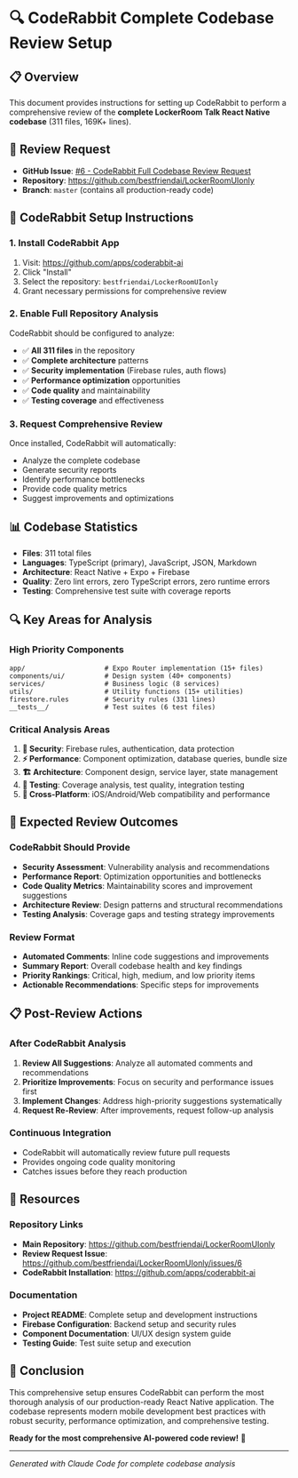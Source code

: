 # 🔍 CodeRabbit Complete Codebase Review Setup

## 📋 **Overview**
This document provides instructions for setting up CodeRabbit to perform a comprehensive review of the **complete LockerRoom Talk React Native codebase** (311 files, 169K+ lines).

## 🎯 **Review Request**
- **GitHub Issue**: [#6 - CodeRabbit Full Codebase Review Request](https://github.com/bestfriendai/LockerRoomUIonly/issues/6)
- **Repository**: https://github.com/bestfriendai/LockerRoomUIonly
- **Branch**: `master` (contains all production-ready code)

## 🚀 **CodeRabbit Setup Instructions**

### **1. Install CodeRabbit App**
1. Visit: https://github.com/apps/coderabbit-ai
2. Click "Install" 
3. Select the repository: `bestfriendai/LockerRoomUIonly`
4. Grant necessary permissions for comprehensive review

### **2. Enable Full Repository Analysis**
CodeRabbit should be configured to analyze:
- ✅ **All 311 files** in the repository
- ✅ **Complete architecture** patterns
- ✅ **Security implementation** (Firebase rules, auth flows)
- ✅ **Performance optimization** opportunities
- ✅ **Code quality** and maintainability
- ✅ **Testing coverage** and effectiveness

### **3. Request Comprehensive Review**
Once installed, CodeRabbit will automatically:
- Analyze the complete codebase
- Generate security reports
- Identify performance bottlenecks
- Provide code quality metrics
- Suggest improvements and optimizations

## 📊 **Codebase Statistics**
- **Files**: 311 total files
- **Languages**: TypeScript (primary), JavaScript, JSON, Markdown
- **Architecture**: React Native + Expo + Firebase
- **Quality**: Zero lint errors, zero TypeScript errors, zero runtime errors
- **Testing**: Comprehensive test suite with coverage reports

## 🔍 **Key Areas for Analysis**

### **High Priority Components**
```
app/                    # Expo Router implementation (15+ files)
components/ui/          # Design system (40+ components)
services/               # Business logic (8 services)
utils/                  # Utility functions (15+ utilities)
firestore.rules         # Security rules (331 lines)
__tests__/              # Test suites (6 test files)
```

### **Critical Analysis Areas**
1. **🔐 Security**: Firebase rules, authentication, data protection
2. **⚡ Performance**: Component optimization, database queries, bundle size
3. **🏗️ Architecture**: Component design, service layer, state management
4. **🧪 Testing**: Coverage analysis, test quality, integration testing
5. **📱 Cross-Platform**: iOS/Android/Web compatibility and performance

## 🎯 **Expected Review Outcomes**

### **CodeRabbit Should Provide**
- **Security Assessment**: Vulnerability analysis and recommendations
- **Performance Report**: Optimization opportunities and bottlenecks
- **Code Quality Metrics**: Maintainability scores and improvement suggestions
- **Architecture Review**: Design patterns and structural recommendations
- **Testing Analysis**: Coverage gaps and testing strategy improvements

### **Review Format**
- **Automated Comments**: Inline code suggestions and improvements
- **Summary Report**: Overall codebase health and key findings
- **Priority Rankings**: Critical, high, medium, and low priority items
- **Actionable Recommendations**: Specific steps for improvements

## 📋 **Post-Review Actions**

### **After CodeRabbit Analysis**
1. **Review All Suggestions**: Analyze all automated comments and recommendations
2. **Prioritize Improvements**: Focus on security and performance issues first
3. **Implement Changes**: Address high-priority suggestions systematically
4. **Request Re-Review**: After improvements, request follow-up analysis

### **Continuous Integration**
- CodeRabbit will automatically review future pull requests
- Provides ongoing code quality monitoring
- Catches issues before they reach production

## 🔗 **Resources**

### **Repository Links**
- **Main Repository**: https://github.com/bestfriendai/LockerRoomUIonly
- **Review Request Issue**: https://github.com/bestfriendai/LockerRoomUIonly/issues/6
- **CodeRabbit Installation**: https://github.com/apps/coderabbit-ai

### **Documentation**
- **Project README**: Complete setup and development instructions
- **Firebase Configuration**: Backend setup and security rules
- **Component Documentation**: UI/UX design system guide
- **Testing Guide**: Test suite setup and execution

## 🎉 **Conclusion**

This comprehensive setup ensures CodeRabbit can perform the most thorough analysis of our production-ready React Native application. The codebase represents modern mobile development best practices with robust security, performance optimization, and comprehensive testing.

**Ready for the most comprehensive AI-powered code review!** 🚀

---

*Generated with Claude Code for complete codebase analysis*